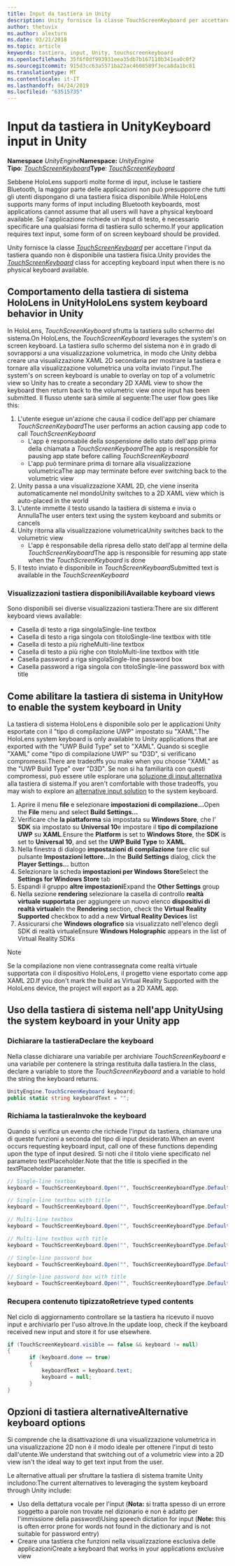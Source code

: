 ```yaml
---
title: Input da tastiera in Unity
description: Unity fornisce la classe TouchScreenKeyboard per accettare l'input da tastiera quando non è disponibile una tastiera fisica.
author: thetuvix
ms.author: alexturn
ms.date: 03/21/2018
ms.topic: article
keywords: tastiera, input, Unity, touchscreenkeyboard
ms.openlocfilehash: 35f6f0df993931eea35db7b167110b341ea0c0f2
ms.sourcegitcommit: 915d3cc63a5571ba22ac4608589f3eca8da1bc81
ms.translationtype: MT
ms.contentlocale: it-IT
ms.lasthandoff: 04/24/2019
ms.locfileid: "63515735"
---
```

# <a name="keyboard-input-in-unity"></a><span data-ttu-id="4473f-104">Input da tastiera in Unity</span><span class="sxs-lookup"><span data-stu-id="4473f-104">Keyboard input in Unity</span></span>

<span data-ttu-id="4473f-105">**Namespace** *UnityEngine*</span><span class="sxs-lookup"><span data-stu-id="4473f-105">**Namespace:** *UnityEngine*</span></span><br>
 <span data-ttu-id="4473f-106">**Tipo**: *[TouchScreenKeyboard](http://docs.unity3d.com/ScriptReference/TouchScreenKeyboard.html)*</span><span class="sxs-lookup"><span data-stu-id="4473f-106">**Type**: *[TouchScreenKeyboard](http://docs.unity3d.com/ScriptReference/TouchScreenKeyboard.html)*</span></span>

<span data-ttu-id="4473f-107">Sebbene HoloLens supporti molte forme di input, incluse le tastiere Bluetooth, la maggior parte delle applicazioni non può presupporre che tutti gli utenti dispongano di una tastiera fisica disponibile.</span><span class="sxs-lookup"><span data-stu-id="4473f-107">While HoloLens supports many forms of input including Bluetooth keyboards, most applications cannot assume that all users will have a physical keyboard available.</span></span> <span data-ttu-id="4473f-108">Se l'applicazione richiede un input di testo, è necessario specificare una qualsiasi forma di tastiera sullo schermo.</span><span class="sxs-lookup"><span data-stu-id="4473f-108">If your application requires text input, some form of on screen keyboard should be provided.</span></span>

<span data-ttu-id="4473f-109">Unity fornisce la classe *[TouchScreenKeyboard](http://docs.unity3d.com/ScriptReference/TouchScreenKeyboard.html)* per accettare l'input da tastiera quando non è disponibile una tastiera fisica.</span><span class="sxs-lookup"><span data-stu-id="4473f-109">Unity provides the *[TouchScreenKeyboard](http://docs.unity3d.com/ScriptReference/TouchScreenKeyboard.html)* class for accepting keyboard input when there is no physical keyboard available.</span></span>

## <a name="hololens-system-keyboard-behavior-in-unity"></a><span data-ttu-id="4473f-110">Comportamento della tastiera di sistema HoloLens in Unity</span><span class="sxs-lookup"><span data-stu-id="4473f-110">HoloLens system keyboard behavior in Unity</span></span>

<span data-ttu-id="4473f-111">In HoloLens, *TouchScreenKeyboard* sfrutta la tastiera sullo schermo del sistema.</span><span class="sxs-lookup"><span data-stu-id="4473f-111">On HoloLens, the *TouchScreenKeyboard* leverages the system's on screen keyboard.</span></span> <span data-ttu-id="4473f-112">La tastiera sullo schermo del sistema non è in grado di sovrapporsi a una visualizzazione volumetrica, in modo che Unity debba creare una visualizzazione XAML 2D secondaria per mostrare la tastiera e tornare alla visualizzazione volumetrica una volta inviato l'input.</span><span class="sxs-lookup"><span data-stu-id="4473f-112">The system's on screen keyboard is unable to overlay on top of a volumetric view so Unity has to create a secondary 2D XAML view to show the keyboard then return back to the volumetric view once input has been submitted.</span></span> <span data-ttu-id="4473f-113">Il flusso utente sarà simile al seguente:</span><span class="sxs-lookup"><span data-stu-id="4473f-113">The user flow goes like this:</span></span>
1. <span data-ttu-id="4473f-114">L'utente esegue un'azione che causa il codice dell'app per chiamare *TouchScreenKeyboard*</span><span class="sxs-lookup"><span data-stu-id="4473f-114">The user performs an action causing app code to call *TouchScreenKeyboard*</span></span>
    * <span data-ttu-id="4473f-115">L'app è responsabile della sospensione dello stato dell'app prima della chiamata a *TouchScreenKeyboard*</span><span class="sxs-lookup"><span data-stu-id="4473f-115">The app is responsible for pausing app state before calling *TouchScreenKeyboard*</span></span>
    * <span data-ttu-id="4473f-116">L'app può terminare prima di tornare alla visualizzazione volumetrica</span><span class="sxs-lookup"><span data-stu-id="4473f-116">The app may terminate before ever switching back to the volumetric view</span></span>
2. <span data-ttu-id="4473f-117">Unity passa a una visualizzazione XAML 2D, che viene inserita automaticamente nel mondo</span><span class="sxs-lookup"><span data-stu-id="4473f-117">Unity switches to a 2D XAML view which is auto-placed in the world</span></span>
3. <span data-ttu-id="4473f-118">L'utente immette il testo usando la tastiera di sistema e invia o Annulla</span><span class="sxs-lookup"><span data-stu-id="4473f-118">The user enters text using the system keyboard and submits or cancels</span></span>
4. <span data-ttu-id="4473f-119">Unity ritorna alla visualizzazione volumetrica</span><span class="sxs-lookup"><span data-stu-id="4473f-119">Unity switches back to the volumetric view</span></span>
    * <span data-ttu-id="4473f-120">L'app è responsabile della ripresa dello stato dell'app al termine della *TouchScreenKeyboard*</span><span class="sxs-lookup"><span data-stu-id="4473f-120">The app is responsible for resuming app state when the *TouchScreenKeyboard* is done</span></span>
5. <span data-ttu-id="4473f-121">Il testo inviato è disponibile in *TouchScreenKeyboard*</span><span class="sxs-lookup"><span data-stu-id="4473f-121">Submitted text is available in the *TouchScreenKeyboard*</span></span>

### <a name="available-keyboard-views"></a><span data-ttu-id="4473f-122">Visualizzazioni tastiera disponibili</span><span class="sxs-lookup"><span data-stu-id="4473f-122">Available keyboard views</span></span>

<span data-ttu-id="4473f-123">Sono disponibili sei diverse visualizzazioni tastiera:</span><span class="sxs-lookup"><span data-stu-id="4473f-123">There are six different keyboard views available:</span></span>
* <span data-ttu-id="4473f-124">Casella di testo a riga singola</span><span class="sxs-lookup"><span data-stu-id="4473f-124">Single-line textbox</span></span>
* <span data-ttu-id="4473f-125">Casella di testo a riga singola con titolo</span><span class="sxs-lookup"><span data-stu-id="4473f-125">Single-line textbox with title</span></span>
* <span data-ttu-id="4473f-126">Casella di testo a più righe</span><span class="sxs-lookup"><span data-stu-id="4473f-126">Multi-line textbox</span></span>
* <span data-ttu-id="4473f-127">Casella di testo a più righe con titolo</span><span class="sxs-lookup"><span data-stu-id="4473f-127">Multi-line textbox with title</span></span>
* <span data-ttu-id="4473f-128">Casella password a riga singola</span><span class="sxs-lookup"><span data-stu-id="4473f-128">Single-line password box</span></span>
* <span data-ttu-id="4473f-129">Casella password a riga singola con titolo</span><span class="sxs-lookup"><span data-stu-id="4473f-129">Single-line password box with title</span></span>

## <a name="how-to-enable-the-system-keyboard-in-unity"></a><span data-ttu-id="4473f-130">Come abilitare la tastiera di sistema in Unity</span><span class="sxs-lookup"><span data-stu-id="4473f-130">How to enable the system keyboard in Unity</span></span>

<span data-ttu-id="4473f-131">La tastiera di sistema HoloLens è disponibile solo per le applicazioni Unity esportate con il "tipo di compilazione UWP" impostato su "XAML".</span><span class="sxs-lookup"><span data-stu-id="4473f-131">The HoloLens system keyboard is only available to Unity applications that are exported with the "UWP Build Type" set to "XAML".</span></span> <span data-ttu-id="4473f-132">Quando si sceglie "XAML" come "tipo di compilazione UWP" su "D3D", si verificano compromessi.</span><span class="sxs-lookup"><span data-stu-id="4473f-132">There are tradeoffs you make when you choose "XAML" as the "UWP Build Type" over "D3D".</span></span> <span data-ttu-id="4473f-133">Se non si ha familiarità con questi compromessi, può essere utile esplorare una [soluzione di input alternativa](#alternative-keyboard-options) alla tastiera di sistema.</span><span class="sxs-lookup"><span data-stu-id="4473f-133">If you aren't comfortable with those tradeoffs, you may wish to explore an [alternative input solution](#alternative-keyboard-options) to the system keyboard.</span></span>
1. <span data-ttu-id="4473f-134">Aprire il menu **file** e selezionare **impostazioni di compilazione...**</span><span class="sxs-lookup"><span data-stu-id="4473f-134">Open the **File** menu and select **Build Settings...**</span></span>
2. <span data-ttu-id="4473f-135">Verificare che **la piattaforma** sia impostata su **Windows Store**, che l' **SDK** sia impostato su **Universal 10**e impostare il **tipo di compilazione UWP** su **XAML**.</span><span class="sxs-lookup"><span data-stu-id="4473f-135">Ensure the **Platform** is set to **Windows Store**, the **SDK** is set to **Universal 10**, and set the **UWP Build Type** to **XAML**.</span></span>
3. <span data-ttu-id="4473f-136">Nella finestra di dialogo **impostazioni di compilazione** fare clic sul pulsante **Impostazioni lettore...**</span><span class="sxs-lookup"><span data-stu-id="4473f-136">In the **Build Settings** dialog, click the **Player Settings...** button</span></span>
4. <span data-ttu-id="4473f-137">Selezionare la scheda **impostazioni per Windows Store**</span><span class="sxs-lookup"><span data-stu-id="4473f-137">Select the **Settings for Windows Store** tab</span></span>
5. <span data-ttu-id="4473f-138">Espandi il gruppo **altre impostazioni**</span><span class="sxs-lookup"><span data-stu-id="4473f-138">Expand the **Other Settings** group</span></span>
6. <span data-ttu-id="4473f-139">Nella sezione **rendering** selezionare la casella di controllo **realtà virtuale supportata** per aggiungere un nuovo elenco **dispositivi di realtà virtuale**</span><span class="sxs-lookup"><span data-stu-id="4473f-139">In the **Rendering** section, check the **Virtual Reality Supported** checkbox to add a new **Virtual Reality Devices** list</span></span>
7. <span data-ttu-id="4473f-140">Assicurarsi che **Windows olografico** sia visualizzato nell'elenco degli SDK di realtà virtuale</span><span class="sxs-lookup"><span data-stu-id="4473f-140">Ensure **Windows Holographic** appears in the list of Virtual Reality SDKs</span></span>

>[!NOTE]
><span data-ttu-id="4473f-141">Se la compilazione non viene contrassegnata come realtà virtuale supportata con il dispositivo HoloLens, il progetto viene esportato come app XAML 2D.</span><span class="sxs-lookup"><span data-stu-id="4473f-141">If you don't mark the build as Virtual Reality Supported with the HoloLens device, the project will export as a 2D XAML app.</span></span>

## <a name="using-the-system-keyboard-in-your-unity-app"></a><span data-ttu-id="4473f-142">Uso della tastiera di sistema nell'app Unity</span><span class="sxs-lookup"><span data-stu-id="4473f-142">Using the system keyboard in your Unity app</span></span>

### <a name="declare-the-keyboard"></a><span data-ttu-id="4473f-143">Dichiarare la tastiera</span><span class="sxs-lookup"><span data-stu-id="4473f-143">Declare the keyboard</span></span>

<span data-ttu-id="4473f-144">Nella classe dichiarare una variabile per archiviare *TouchScreenKeyboard* e una variabile per contenere la stringa restituita dalla tastiera.</span><span class="sxs-lookup"><span data-stu-id="4473f-144">In the class, declare a variable to store the *TouchScreenKeyboard* and a variable to hold the string the keyboard returns.</span></span>

```cs
UnityEngine.TouchScreenKeyboard keyboard;
public static string keyboardText = "";
```

### <a name="invoke-the-keyboard"></a><span data-ttu-id="4473f-145">Richiama la tastiera</span><span class="sxs-lookup"><span data-stu-id="4473f-145">Invoke the keyboard</span></span>

<span data-ttu-id="4473f-146">Quando si verifica un evento che richiede l'input da tastiera, chiamare una di queste funzioni a seconda del tipo di input desiderato.</span><span class="sxs-lookup"><span data-stu-id="4473f-146">When an event occurs requesting keyboard input, call one of these functions depending upon the type of input desired.</span></span> <span data-ttu-id="4473f-147">Si noti che il titolo viene specificato nel parametro textPlaceholder.</span><span class="sxs-lookup"><span data-stu-id="4473f-147">Note that the title is specified in the textPlaceholder parameter.</span></span>

```cs
// Single-line textbox
keyboard = TouchScreenKeyboard.Open("", TouchScreenKeyboardType.Default, false, false, false, false);

// Single-line textbox with title
keyboard = TouchScreenKeyboard.Open("", TouchScreenKeyboardType.Default, false, false, false, false, "Single-line title");

// Multi-line textbox
keyboard = TouchScreenKeyboard.Open("", TouchScreenKeyboardType.Default, false, true, false, false);

// Multi-line textbox with title
keyboard = TouchScreenKeyboard.Open("", TouchScreenKeyboardType.Default, false, true, false, false, "Multi-line Title");

// Single-line password box
keyboard = TouchScreenKeyboard.Open("", TouchScreenKeyboardType.Default, false, false, true, false);

// Single-line password box with title
keyboard = TouchScreenKeyboard.Open("", TouchScreenKeyboardType.Default, false, false, true, false, "Secure Single-line Title");
```

### <a name="retrieve-typed-contents"></a><span data-ttu-id="4473f-148">Recupera contenuto tipizzato</span><span class="sxs-lookup"><span data-stu-id="4473f-148">Retrieve typed contents</span></span>

<span data-ttu-id="4473f-149">Nel ciclo di aggiornamento controllare se la tastiera ha ricevuto il nuovo input e archiviarlo per l'uso altrove.</span><span class="sxs-lookup"><span data-stu-id="4473f-149">In the update loop, check if the keyboard received new input and store it for use elsewhere.</span></span>

```cs
if (TouchScreenKeyboard.visible == false && keyboard != null)
{
       if (keyboard.done == true)
       {
           keyboardText = keyboard.text;
           keyboard = null;
       }
}
```

## <a name="alternative-keyboard-options"></a><span data-ttu-id="4473f-150">Opzioni di tastiera alternative</span><span class="sxs-lookup"><span data-stu-id="4473f-150">Alternative keyboard options</span></span>

<span data-ttu-id="4473f-151">Si comprende che la disattivazione di una visualizzazione volumetrica in una visualizzazione 2D non è il modo ideale per ottenere l'input di testo dall'utente.</span><span class="sxs-lookup"><span data-stu-id="4473f-151">We understand that switching out of a volumetric view into a 2D view isn't the ideal way to get text input from the user.</span></span>

<span data-ttu-id="4473f-152">Le alternative attuali per sfruttare la tastiera di sistema tramite Unity includono:</span><span class="sxs-lookup"><span data-stu-id="4473f-152">The current alternatives to leveraging the system keyboard through Unity include:</span></span>
* <span data-ttu-id="4473f-153">Uso della dettatura vocale per l'input (<b>Nota:</b> si tratta spesso di un errore soggetto a parole non trovate nel dizionario e non è adatto per l'immissione della password)</span><span class="sxs-lookup"><span data-stu-id="4473f-153">Using speech dictation for input (<b>Note:</b> this is often error prone for words not found in the dictionary and is not suitable for password entry)</span></span>
* <span data-ttu-id="4473f-154">Creare una tastiera che funzioni nella visualizzazione esclusiva delle applicazioni</span><span class="sxs-lookup"><span data-stu-id="4473f-154">Create a keyboard that works in your applications exclusive view</span></span>
